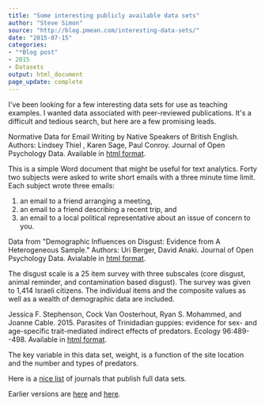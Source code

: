 ```yaml
---
title: "Some interesting publicly available data sets"
author: "Steve Simon"
source: "http://blog.pmean.com/interesting-data-sets/"
date: "2015-07-15"
categories:
- "*Blog post"
- 2015
- Datasets
output: html_document
page_update: complete
---
```


I've been looking for a few interesting data sets for use as teaching examples. I wanted data associated with peer-reviewed publications. It's a difficult and tedious search, but here are a few promising leads.

<!---More--->

Normative Data for Email Writing by Native Speakers of British English. Authors: Lindsey Thiel , Karen Sage, Paul Conroy. Journal of Open Psychology Data. Available in [html format][thi1].

This is a simple Word document that might be useful for text analytics. Forty two subjects were asked to write short emails with a three minute time limit. Each subject wrote three emails:

1.  an email to a friend arranging a meeting,
2.  an email to a friend describing a recent trip, and
3.  an email to a local political representative about an issue of
    concern to you.

Data from "Demographic Influences on Disgust: Evidence from A Heterogeneous Sample." Authors: Uri Berger, David Anaki. Journal of Open Psychology Data. Avialable in [html format][ber1].

The disgust scale is a 25 item survey with three subscales (core disgust, animal reminder, and contamination based disgust). The survey was given to 1,414 Israeli citizens. The individual items and the composite values as well as a wealth of demographic data are included.

Jessica F. Stephenson, Cock Van Oosterhout, Ryan S. Mohammed, and Joanne Cable. 2015. Parasites of Trinidadian guppies: evidence for sex- and age-specific trait-mediated indirect effects of predators. Ecology 96:489--498. Available in [html format][ste1].

The key variable in this data set, weight, is a function of the site location and the number and types of predators.

Here is a [nice list][jou1] of journals that publish full data sets.


[ber1]: http://openpsychologydata.metajnl.com/articles/10.5334/jopd.ag/
[jou1]: http://proj.badc.rl.ac.uk/preparde/blog/DataJournalsList
[ste1]: http://esapubs.org/archive/ecol/E096/050/suppl-1.php
[thi1]: http://openpsychologydata.metajnl.com/articles/10.5334/jopd.aj/
 
Earlier versions are [here][sim1] and [here][sim2].
 
[sim1]: http://blog.pmean.com/interesting-data-sets/
[sim2]: http://new.pmean.com/interesting-data-sets/
 
